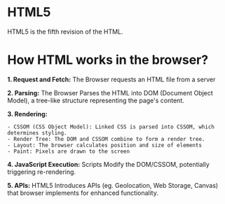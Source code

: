 # HTML5
HTML5 is the fifth revision of the HTML.


# How HTML works in the browser?

**1. Request and Fetch:** The Browser requests an HTML file from a server

**2. Parsing:** The Browser Parses the HTML into DOM (Document Object Model), a tree-like structure representing the page's content.

**3. Rendering:** 

    - CSSOM (CSS Object Model): Linked CSS is parsed into CSSOM, which determines styling.
    - Render Tree: The DOM and CSSOM combine to form a render tree.
    - Layout: The browser calculates position and size of elements 
    - Paint: Pixels are drawn to the screen 

**4. JavaScript Execution:** Scripts Modify the DOM/CSSOM, potentially triggering re-rendering.

**5. APIs:** HTML5 Introduces APIs (eg. Geolocation, Web Storage, Canvas) that browser implements for enhanced functionality.